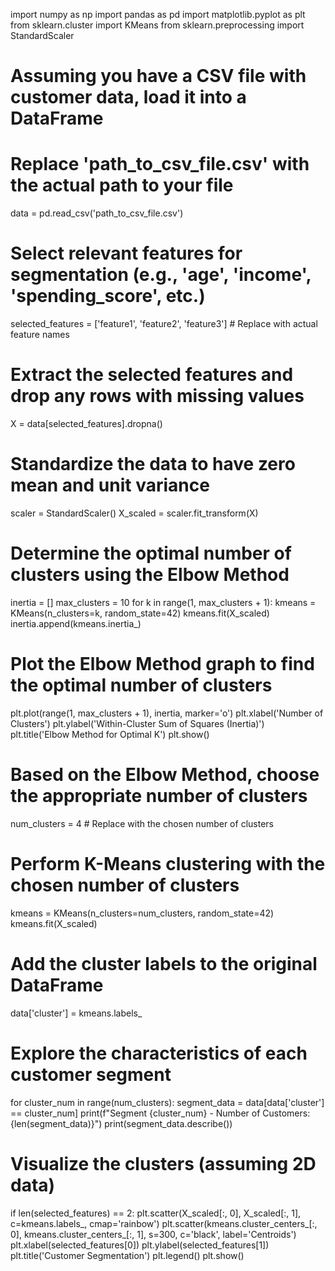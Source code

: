 import numpy as np
import pandas as pd
import matplotlib.pyplot as plt
from sklearn.cluster import KMeans
from sklearn.preprocessing import StandardScaler

# Assuming you have a CSV file with customer data, load it into a DataFrame
# Replace 'path_to_csv_file.csv' with the actual path to your file
data = pd.read_csv('path_to_csv_file.csv')

# Select relevant features for segmentation (e.g., 'age', 'income', 'spending_score', etc.)
selected_features = ['feature1', 'feature2', 'feature3']  # Replace with actual feature names

# Extract the selected features and drop any rows with missing values
X = data[selected_features].dropna()

# Standardize the data to have zero mean and unit variance
scaler = StandardScaler()
X_scaled = scaler.fit_transform(X)

# Determine the optimal number of clusters using the Elbow Method
inertia = []
max_clusters = 10
for k in range(1, max_clusters + 1):
    kmeans = KMeans(n_clusters=k, random_state=42)
    kmeans.fit(X_scaled)
    inertia.append(kmeans.inertia_)

# Plot the Elbow Method graph to find the optimal number of clusters
plt.plot(range(1, max_clusters + 1), inertia, marker='o')
plt.xlabel('Number of Clusters')
plt.ylabel('Within-Cluster Sum of Squares (Inertia)')
plt.title('Elbow Method for Optimal K')
plt.show()

# Based on the Elbow Method, choose the appropriate number of clusters
num_clusters = 4  # Replace with the chosen number of clusters

# Perform K-Means clustering with the chosen number of clusters
kmeans = KMeans(n_clusters=num_clusters, random_state=42)
kmeans.fit(X_scaled)

# Add the cluster labels to the original DataFrame
data['cluster'] = kmeans.labels_

# Explore the characteristics of each customer segment
for cluster_num in range(num_clusters):
    segment_data = data[data['cluster'] == cluster_num]
    print(f"Segment {cluster_num} - Number of Customers: {len(segment_data)}")
    print(segment_data.describe())

# Visualize the clusters (assuming 2D data)
if len(selected_features) == 2:
    plt.scatter(X_scaled[:, 0], X_scaled[:, 1], c=kmeans.labels_, cmap='rainbow')
    plt.scatter(kmeans.cluster_centers_[:, 0], kmeans.cluster_centers_[:, 1], s=300, c='black', label='Centroids')
    plt.xlabel(selected_features[0])
    plt.ylabel(selected_features[1])
    plt.title('Customer Segmentation')
    plt.legend()
    plt.show()
